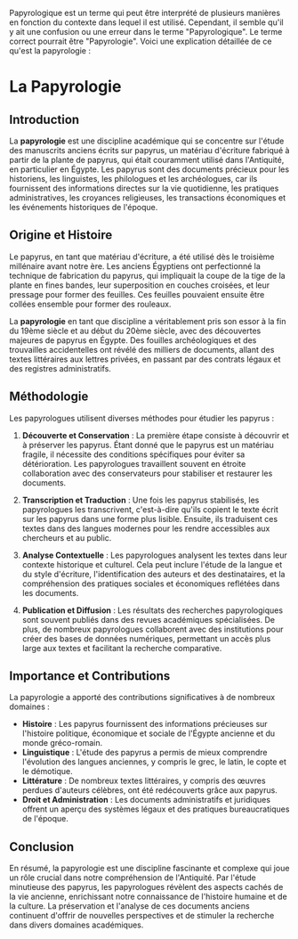 Papyrologique est un terme qui peut être interprété de plusieurs manières en fonction du contexte dans lequel il est utilisé. Cependant, il semble qu'il y ait une confusion ou une erreur dans le terme "Papyrologique". Le terme correct pourrait être "Papyrologie". Voici une explication détaillée de ce qu'est la papyrologie :

# La Papyrologie

## Introduction

La **papyrologie** est une discipline académique qui se concentre sur l'étude des manuscrits anciens écrits sur papyrus, un matériau d'écriture fabriqué à partir de la plante de papyrus, qui était couramment utilisé dans l'Antiquité, en particulier en Égypte. Les papyrus sont des documents précieux pour les historiens, les linguistes, les philologues et les archéologues, car ils fournissent des informations directes sur la vie quotidienne, les pratiques administratives, les croyances religieuses, les transactions économiques et les événements historiques de l'époque.

## Origine et Histoire

Le papyrus, en tant que matériau d'écriture, a été utilisé dès le troisième millénaire avant notre ère. Les anciens Égyptiens ont perfectionné la technique de fabrication du papyrus, qui impliquait la coupe de la tige de la plante en fines bandes, leur superposition en couches croisées, et leur pressage pour former des feuilles. Ces feuilles pouvaient ensuite être collées ensemble pour former des rouleaux.

La **papyrologie** en tant que discipline a véritablement pris son essor à la fin du 19ème siècle et au début du 20ème siècle, avec des découvertes majeures de papyrus en Égypte. Des fouilles archéologiques et des trouvailles accidentelles ont révélé des milliers de documents, allant des textes littéraires aux lettres privées, en passant par des contrats légaux et des registres administratifs.

## Méthodologie

Les papyrologues utilisent diverses méthodes pour étudier les papyrus :

1. **Découverte et Conservation** : La première étape consiste à découvrir et à préserver les papyrus. Étant donné que le papyrus est un matériau fragile, il nécessite des conditions spécifiques pour éviter sa détérioration. Les papyrologues travaillent souvent en étroite collaboration avec des conservateurs pour stabiliser et restaurer les documents.

2. **Transcription et Traduction** : Une fois les papyrus stabilisés, les papyrologues les transcrivent, c'est-à-dire qu'ils copient le texte écrit sur les papyrus dans une forme plus lisible. Ensuite, ils traduisent ces textes dans des langues modernes pour les rendre accessibles aux chercheurs et au public.

3. **Analyse Contextuelle** : Les papyrologues analysent les textes dans leur contexte historique et culturel. Cela peut inclure l'étude de la langue et du style d'écriture, l'identification des auteurs et des destinataires, et la compréhension des pratiques sociales et économiques reflétées dans les documents.

4. **Publication et Diffusion** : Les résultats des recherches papyrologiques sont souvent publiés dans des revues académiques spécialisées. De plus, de nombreux papyrologues collaborent avec des institutions pour créer des bases de données numériques, permettant un accès plus large aux textes et facilitant la recherche comparative.

## Importance et Contributions

La papyrologie a apporté des contributions significatives à de nombreux domaines :

- **Histoire** : Les papyrus fournissent des informations précieuses sur l'histoire politique, économique et sociale de l'Égypte ancienne et du monde gréco-romain.
- **Linguistique** : L'étude des papyrus a permis de mieux comprendre l'évolution des langues anciennes, y compris le grec, le latin, le copte et le démotique.
- **Littérature** : De nombreux textes littéraires, y compris des œuvres perdues d'auteurs célèbres, ont été redécouverts grâce aux papyrus.
- **Droit et Administration** : Les documents administratifs et juridiques offrent un aperçu des systèmes légaux et des pratiques bureaucratiques de l'époque.

## Conclusion

En résumé, la papyrologie est une discipline fascinante et complexe qui joue un rôle crucial dans notre compréhension de l'Antiquité. Par l'étude minutieuse des papyrus, les papyrologues révèlent des aspects cachés de la vie ancienne, enrichissant notre connaissance de l'histoire humaine et de la culture. La préservation et l'analyse de ces documents anciens continuent d'offrir de nouvelles perspectives et de stimuler la recherche dans divers domaines académiques.